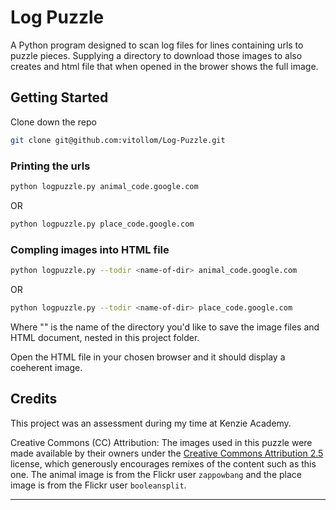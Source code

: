 # Log Puzzle

A Python program designed to scan log files for lines containing urls to puzzle pieces. Supplying a directory to download those images to also creates and html file that when opened in the brower shows the full image.

## Getting Started

Clone down the repo

```bash
git clone git@github.com:vitollom/Log-Puzzle.git
```

### Printing the urls

```bash
python logpuzzle.py animal_code.google.com
```

OR

```bash
python logpuzzle.py place_code.google.com
```

### Compling images into HTML file

```bash
python logpuzzle.py --todir <name-of-dir> animal_code.google.com
```

OR

```bash
python logpuzzle.py --todir <name-of-dir> place_code.google.com
```

Where "<name-of-dir>" is the name of the directory you'd like to save the image files and HTML document, nested in this project folder.
  
Open the HTML file in your chosen browser and it should display a coeherent image.

## Credits
This project was an assessment during my time at Kenzie Academy.
  
Creative Commons (CC) Attribution: The images used in this puzzle were made available by their owners under the [Creative Commons Attribution 2.5](http://creativecommons.org/licenses/by/2.5/) license, which generously encourages remixes of the content such as this one. The animal image is from the Flickr user `zappowbang` and the place image is from the Flickr user `booleansplit`.

 ---
